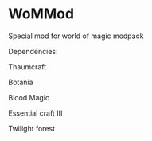 # WoMMod
Special mod for world of magic modpack

Dependencies:

Thaumcraft

Botania

Blood Magic

Essential craft III

Twilight forest